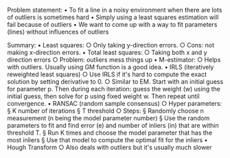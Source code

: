 Problem statement:
	• To fit a line in a noisy environment when there are lots of outliers is sometimes hard
	• Simply using a least squares estimation will fail because of outliers
	• We want to come up with a way to fit parameters (lines) without influences of outliers

Summary:
	• Least squares:
		○ Only taking y-direction errors. 
		○ Cons: not making x-direction errors.
	• Total least squares:
		○ Taking both x and y direction errors
		○ Problem: outliers mess things up
	• M-estimator:
		○ Helps with outliers. Usually using GM function is a good idea.
	• IRLS (iteratively reweighted least squares)
		○ Use IRLS if it's hard to compute the exact solution by setting derivative to 0. 
		○ Similar to EM. Start with an initial guess for parameter p. Then during each iteration: guess the weight (w) using the initial guess, then solve for p using fixed weight w. Then repeat until convergence.
	• RANSAC (random sample consensus)
		○ Hyper parameters:
			§ K number of iterations
			§ T threshold 
		○ Steps:
			§ Randomly choose n measurement (n being the model parameter number)
			§ Use the random parameters to fit and find error (e) and number of inliers (in) that are within threshold T.
			§ Run K times and choose the model parameter that has the most inliers
			§ Use that model to compute the optimal fit for the inliers
	• Hough Transform
		○ Also deals with outliers but it's usually much slower
			

